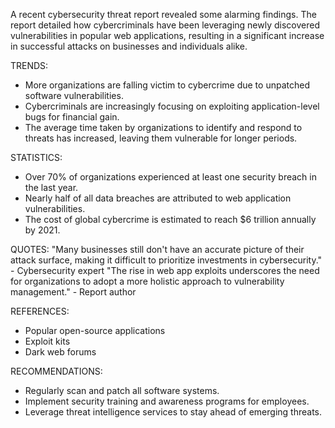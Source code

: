 A recent cybersecurity threat report revealed some alarming findings. The report detailed how cybercriminals have been leveraging newly discovered vulnerabilities in popular web applications, resulting in a significant increase in successful attacks on businesses and individuals alike.

TRENDS:
- More organizations are falling victim to cybercrime due to unpatched software vulnerabilities.
- Cybercriminals are increasingly focusing on exploiting application-level bugs for financial gain.
- The average time taken by organizations to identify and respond to threats has increased, leaving them vulnerable for longer periods.

STATISTICS:
- Over 70% of organizations experienced at least one security breach in the last year.
- Nearly half of all data breaches are attributed to web application vulnerabilities.
- The cost of global cybercrime is estimated to reach $6 trillion annually by 2021.

QUOTES:
"Many businesses still don't have an accurate picture of their attack surface, making it difficult to prioritize investments in cybersecurity." - Cybersecurity expert
"The rise in web app exploits underscores the need for organizations to adopt a more holistic approach to vulnerability management." - Report author

REFERENCES:
- Popular open-source applications
- Exploit kits
- Dark web forums

RECOMMENDATIONS:
- Regularly scan and patch all software systems.
- Implement security training and awareness programs for employees.
- Leverage threat intelligence services to stay ahead of emerging threats.
